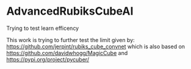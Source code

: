 # AdvancedRubiksCubeAI
Trying to test learn efficency


This work is trying to further test the limit given by: https://github.com/jerpint/rubiks_cube_convnet which is also based on https://github.com/davidwhogg/MagicCube and https://pypi.org/project/pycuber/
